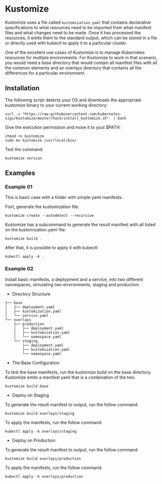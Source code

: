 # Kustomize

Kustomize uses a file called `kustomization.yaml` that contains declarative specifications to what resources need to be imported from what manifest files and what changes need to be made. Once it has processed the resources, it emits them to the standard output, which can be stored in a file or directly used with kubectl to apply it to a particular cluster.

One of the excellent use cases of Kustomize is to manage Kubernetes resources for multiple environments. For Kustomize to work in that scenario, you would need a base directory that would contain all manifest files with all the common elements and an overlays directory that contains all the differences for a particular environment.

## Installation

The following script detects your OS and downloads the appropriate kustomize binary to your current working directory:

```
curl -s "https://raw.githubusercontent.com/kubernetes-sigs/kustomize/master/hack/install_kustomize.sh"  | bash
```

Give the execution permission and move it to yout $PATH:

```
chmod +x kustomize
sudo mv kustomize /usr/local/bin/
```

Test the command:

```
kustomize version
```

## Examples

### Example 01

This is basic case with a folder with simple yaml manifests.

Fisrt, generate the kustomization file:

```
kustomize create --autodetect --recursive
```

Kustomize has a subcommand to generate the result manifest with all listed on the kustomization.yaml file:

```
kustomize build .
```

After that, it is possible to apply it with kubectl:

```
kubectl apply -k .
```

### Example 02

Install basic manifests, a deployment and a service, into two different namespaces, simulating two environments, staging and production.

- Directory Structure

```
├── base
│   ├── deployment.yaml
│   ├── kustomization.yaml
│   └── service.yaml
└── overlays
    ├── production
    │   ├── deployment.yaml
    │   ├── kustomization.yaml
    │   └── namespace.yaml
    └── staging
        ├── deployment.yaml
        ├── kustomization.yaml
        └── namespace.yaml
```

- The Base Configuration

To test the base manifests, run the kustomize build on the base directory. Kustomize emits a manifest yaml that is a combination of the two.

```
kustomize build base
```

- Deploy on Staging

To generate the result manifest to output, run the follow command:

```
kustomize build overlays/staging
```

To apply the manifests, run the follow command:

```
kubectl apply -k overlays/staging
```

- Deploy on Production

To generate the result manifest to output, run the follow command:

```
kustomize build overlays/production
```

To apply the manifests, run the follow command:

```
kubectl apply -k overlays/production
```
